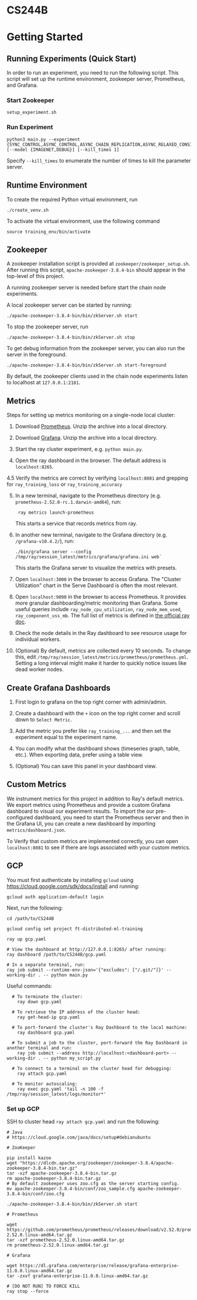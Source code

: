 # CS244B

# Getting Started

## Running Experiments (Quick Start)

In order to run an experiment, you need to run the following script. This script
will set up the runtime environment, zookeeper server, Prometheus, and Grafana.

### Start Zookeeper

```
setup_experiment.sh
```

### Run Experiment

```
python3 main.py --experiment {SYNC_CONTROL,ASYNC_CONTROL,ASYNC_CHAIN_REPLICATION,ASYNC_RELAXED_CONSISTENCY,DEBUG_NO_CHECKPOINTING,DEBUG_DISK_CHECKPOINTING,DEBUG_OBJECT_STORE_CHECKPOINTING} [--model {IMAGENET,DEBUG}] [--kill_times 1]
```

Specify `--kill_times` to enumerate the number of times to kill the parameter server.

## Runtime Environment

To create the required Python virtual environment, run

```
./create_venv.sh
```

To activate the virtual environment, use the following command

```
source training_env/bin/activate
```

## Zookeeper

A zookeeper installation script is provided at `zookeeper/zookeeper_setup.sh`. After running this script, `apache-zookeeper-3.8.4-bin` should appear in the top-level of this project.

A running zookeeper server is needed before start the chain node experiments.

A local zookeeper server can be started by running:

```
./apache-zookeeper-3.8.4-bin/bin/zkServer.sh start
```

To stop the zookeeper server, run

```
./apache-zookeeper-3.8.4-bin/bin/zkServer.sh stop
```

To get debug information from the zookeeper server, you can also run the server
in the foreground.

```
./apache-zookeeper-3.8.4-bin/bin/zkServer.sh start-foreground
```

By default, the zookeeper clients used in the chain node experiments listen to
localhost at `127.0.0.1:2181`.

## Metrics

Steps for setting up metrics monitoring on a single-node local cluster:

1. Download [Prometheus](https://prometheus.io/download/). Unzip the
   archive into a local directory.

2. Download [Grafana](https://grafana.com/grafana/download). Unzip the
   archive into a local directory.

3. Start the ray cluster experiment, e.g. `python main.py`.

4. Open the ray dashboard in the browser. The default address is
   `localhost:8265`.

4.5 Verify the metrics are correct by verifying `localhost:8081` and grepping for `ray_training_loss` or `ray_training_accuracy`

5. In a new terminal, navigate to the Prometheus directory (e.g.
   `prometheus-2.52.0-rc.1.darwin-amd64`), run:

   ```
    ray metrics launch-prometheus
   ```

   This starts a service that records metrics from ray.

6. In another new terminal, navigate to the Grafana directory (e.g.
   `/grafana-v10.4.2/`), run:

   ```
   ./bin/grafana server --config /tmp/ray/session_latest/metrics/grafana/grafana.ini web`
   ```

   This starts the Grafana server to visualize the metrics with
   presets.

7. Open `localhost:3000` in the browser to access Grafana. The
   "Cluster Utilization" chart in the Serve Dashboard is often the
   most relevant.

8. Open `localhost:9090` in the browser to access Prometheus. It
   provides more granular dashboarding/metric monitoring than Grafana.
   Some useful queries include `ray_node_cpu_utilization`,
   `ray_node_mem_used`, `ray_component_uss_mb`. The full list of
   metrics is defined in [the official ray doc](https://docs.ray.io/en/latest/ray-observability/reference/system-metrics.html).

9. Check the node details in the Ray dashboard to see resource usage
   for individual workers.

10. (Optional) By default, metrics are collected every 10 seconds. To
    change this, edit `/tmp/ray/session_latest/metrics/prometheus/prometheus.yml`.
    Setting a long interval might make it harder to quickly notice
    issues like dead worker nodes.

## Create Grafana Dashboards

1. First login to grafana on the top right corner with admin/admin.

2. Create a dashboard with the `+` icon on the top right corner and scroll down to `Select Metric`.

3. Add the metric you prefer like `ray_training_...` and then set the experiment equal to the experiment name.

4. You can modify what the dashboard shows (timeseries graph, table, etc.). When exporting data, prefer using a table view.

5. (Optional) You can save this panel in your dashboard view.

## Custom Metrics

We instrument metrics for this project in addition to Ray's default metrics. We export metrics using Prometheus and provide a custom Grafana dashboard to visual our experiment results. To import the our pre-configured dashboard, you need to start the Prometheus server and then in the Grafana UI, you can create a new dashboard by importing `metrics/dashboard.json`.

To Verify that custom metrics are implemented correctly, you can open `localhost:8081` to see if there are logs associated with your custom metrics.

## GCP

You must first authenticate by installing `gcloud` using https://cloud.google.com/sdk/docs/install and running:

```
gcloud auth application-default login
```

Next, run the following:

```
cd /path/to/CS244B

gcloud config set project ft-distributed-ml-training

ray up gcp.yaml

# View the dashboard at http://127.0.0.1:8265/ after running:
ray dashboard /path/to/CS244B/gcp.yaml

# In a separate terminal, run:
ray job submit --runtime-env-json='{"excludes": ["/.git/"]}' --working-dir . -- python main.py
```

Useful commands:

```
  # To terminate the cluster:
    ray down gcp.yaml

  # To retrieve the IP address of the cluster head:
    ray get-head-ip gcp.yaml

  # To port-forward the cluster's Ray Dashboard to the local machine:
    ray dashboard gcp.yaml

  # To submit a job to the cluster, port-forward the Ray Dashboard in another terminal and run:
    ray job submit --address http://localhost:<dashboard-port> --working-dir . -- python my_script.py

  # To connect to a terminal on the cluster head for debugging:
    ray attach gcp.yaml

  # To monitor autoscaling:
    ray exec gcp.yaml 'tail -n 100 -f /tmp/ray/session_latest/logs/monitor*'
```

### Set up GCP

SSH to cluster head `ray attach gcp.yaml` and run the following:

```
# Java
# https://cloud.google.com/java/docs/setup#debianubuntu

# ZooKeeper

pip install kazoo
wget "https://dlcdn.apache.org/zookeeper/zookeeper-3.8.4/apache-zookeeper-3.8.4-bin.tar.gz"
tar -xzf apache-zookeeper-3.8.4-bin.tar.gz
rm apache-zookeeper-3.8.4-bin.tar.gz
# By default zookeeper uses zoo.cfg as the server starting config.
mv apache-zookeeper-3.8.4-bin/conf/zoo_sample.cfg apache-zookeeper-3.8.4-bin/conf/zoo.cfg

./apache-zookeeper-3.8.4-bin/bin/zkServer.sh start

# Prometheus

wget https://github.com/prometheus/prometheus/releases/download/v2.52.0/prometheus-2.52.0.linux-amd64.tar.gz
tar -xzf prometheus-2.52.0.linux-amd64.tar.gz
rm prometheus-2.52.0.linux-amd64.tar.gz

# Grafana

wget https://dl.grafana.com/enterprise/release/grafana-enterprise-11.0.0.linux-amd64.tar.gz
tar -zxvf grafana-enterprise-11.0.0.linux-amd64.tar.gz

# [DO NOT RUN] TO FORCE KILL
ray stop --force
```
